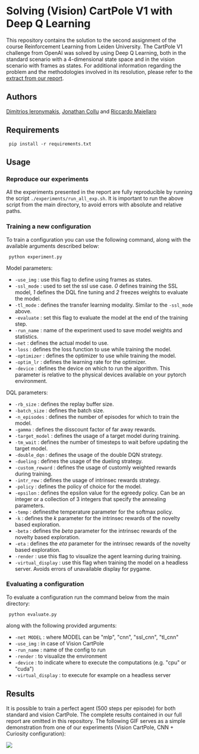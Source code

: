 # Solving (Vision) CartPole V1 with Deep Q Learning
This repository contains the solution to the second assignment of the course Reinforcement Learning from Leiden University. The CartPole V1 challenge from OpenAI was solved by using Deep Q Learning, both in the standard scenario with a 4-dimensional state space and in the vision scenario with frames as states. For additional information regarding the problem and the methodologies involved in its resolution, please refer to the <a href=https://github.com/riccardomajellaro/DeepQLearning/blob/main/report_extract.pdf>extract from our report</a>.

## Authors
<a href="https://github.com/OhGreat">Dimitrios Ieronymakis</a>, <a href="https://github.com/JonathanCollu">Jonathan Collu</a> and <a href="https://github.com/riccardomajellaro">Riccardo Majellaro</a>

## Requirements
 
```
 pip install -r requirements.txt
```
## Usage

### Reproduce our experiments

All the experiments presented in the report are fully reproducible by running the script `./experiments/run_all_exp.sh`. It is important to run the above script from the main directory, to avoid errors with absolute and relative paths.


### Training a new configuration

To train a configuration you can use the following command, along with the available arguments described below:

```
 python experiment.py
```


Model parameters:
- `-use_img` : use this flag to define using frames as states.
- `-ssl_mode` : used to set the ssl use case. *0* defines training the SSL model, *1* defines the DQL fine tuning and *2* freezes weights to evaluate the model. 
- `-tl_mode` : defines the transfer learning modality. Similar to the `-ssl_mode` above.
- `-evaluate` : set this flag to evaluate the model at the end of the training step.
- `-run_name` : name of the experiment used to save model weights and statistics. 
- `-net` : defines the actual model to use.
- `-loss` : defines the loss function to use while training the model.
- `-optimizer` : defines the optimizer to use while training the model.
- `-optim_lr` : defines the learning rate for the optimizer.
- `-device` : defines the device on which to run the algorithm. This parameter is relative to the physical devices available on your pytorch environment. 

DQL parameters:
- `-rb_size` : defines the replay buffer size.
- `-batch_size` : defines the batch size.
- `-n_episodes` : defines the number of episodes for which to train the model.
- `-gamma` : defines the disscount factor of far away rewards.
- `-target_model` : defines the usage of a target model during training.
- `-tm_wait` : defines the number of timesteps to wait before updating the target model.
- `-double_dqn` : defines the usage of the double DQN strategy.
- `-dueling` :  defines the usage of the dueling strategy.
- `-custom_reward` : defines the usage of customly weighted rewards during training. 
- `-intr_rew` : defines the usage of intrinsec rewards strategy.
- `-policy` : defines the policy of choice for the model.
- `-epsilon` : defines the epsilon value for the egreedy policy. Can be an integer or a collection of 3 integers that specify the annealing parameters.
- `-temp` : definesthe temperature parameter for the softmax policy.
- `-k` : defines the *k* parameter for the intrinsec rewards of the novelty based exploration.
- `-beta` : defines the *beta* parameter for the intrinsec rewards of the novelty based exploration.
- `-eta` : defines the *eta* parameter for the intrinsec rewards of the novelty based exploration.
- `-render` : use this flag to visualize the agent learning during training.
- `-virtual_display` : use this flag when training the model on a headless server. Avoids errors of unavailable display for pygame.


### Evaluating a configuration
To evaluate a configuration run the command below from the main directory:
```
 python evaluate.py
```
along with the following provided arguments:
- `-net MODEL` : where MODEL can be "mlp", "cnn", "ssl_cnn", "tl_cnn"
- `-use_img` : in case of Vision CartPole
- `-run_name` : name of the config to run
- `-render` : to visualize the environment
- `-device` : to indicate where to execute the computations (e.g. "cpu" or "cuda")
- `-virtual_display` : to execute for example on a headless server


## Results
It is possible to train a perfect agent (500 steps per episode) for both standard and vision CartPole. The complete results contained in our full report are omitted in this repository. The following GIF serves as a simple demonstration from one of our experiments (Vision CartPole, CNN + Curiosity configuration):

 ![](https://github.com/riccardomajellaro/DeepQLearning/blob/main/readme_files/cartpole_solved_expampl.gif)
